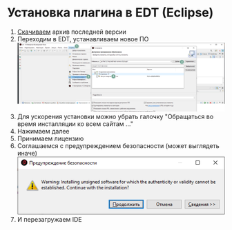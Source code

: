 # Установка плагина в EDT (Eclipse)

1. [Скачиваем](https://github.com/bia-technologies/edt-test-runner/releases) архив последней версии
2. Переходим в EDT, устанавливаем новое ПО
    ![Выбираем репозиторий](images/select-repository.png)
3. Для ускорения установки можно убрать галочку "Обращаться во время инсталляции ко всем сайтам ..."
4. Нажимаем далее
5. Принимаем лицензию
6. Соглашаемся с предупреждением безопасности (может выглядеть иначе)
    ![Соглашаемся с предупреждением безопасности](images/confirm-warning.png)
7. И перезагружаем IDE
